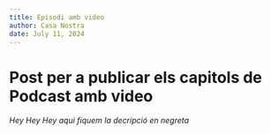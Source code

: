 ```yaml
---
title: Episodi amb video
author: Casa Nostra
date: July 11, 2024
---
```


# Post per a publicar els capitols de Podcast amb video

_Hey Hey Hey aqui fiquem la decripció en negreta_
